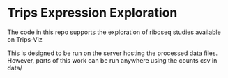 # Trips Expression Exploration

The code in this repo supports the exploration of riboseq studies available on Trips-Viz

This is designed to be run on the server hosting the processed data files. However, parts of this work can be run anywhere using the counts csv in data/
